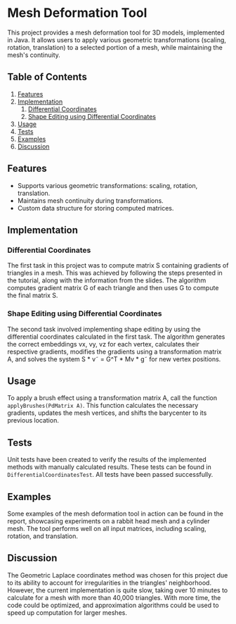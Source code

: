# Mesh Deformation Tool

This project provides a mesh deformation tool for 3D models, implemented in Java. It allows users to apply various geometric transformations (scaling, rotation, translation) to a selected portion of a mesh, while maintaining the mesh's continuity.

## Table of Contents

1. [Features](#features)
2. [Implementation](#implementation)
    1. [Differential Coordinates](#differential-coordinates)
    2. [Shape Editing using Differential Coordinates](#shape-editing-using-differential-coordinates)
3. [Usage](#usage)
4. [Tests](#tests)
5. [Examples](#examples)
6. [Discussion](#discussion)

## Features

- Supports various geometric transformations: scaling, rotation, translation.
- Maintains mesh continuity during transformations.
- Custom data structure for storing computed matrices.

## Implementation

### Differential Coordinates

The first task in this project was to compute matrix S containing gradients of triangles in a mesh. This was achieved by following the steps presented in the tutorial, along with the information from the slides. The algorithm computes gradient matrix G of each triangle and then uses G to compute the final matrix S.

### Shape Editing using Differential Coordinates

The second task involved implementing shape editing by using the differential coordinates calculated in the first task. The algorithm generates the correct embeddings vx, vy, vz for each vertex, calculates their respective gradients, modifies the gradients using a transformation matrix A, and solves the system S * v˜ = G^T * Mv * g˜ for new vertex positions.

## Usage

To apply a brush effect using a transformation matrix A, call the function `applyBrushes(PdMatrix A)`. This function calculates the necessary gradients, updates the mesh vertices, and shifts the barycenter to its previous location.

## Tests

Unit tests have been created to verify the results of the implemented methods with manually calculated results. These tests can be found in `DifferentialCoordinatesTest`. All tests have been passed successfully.

## Examples

Some examples of the mesh deformation tool in action can be found in the report, showcasing experiments on a rabbit head mesh and a cylinder mesh. The tool performs well on all input matrices, including scaling, rotation, and translation.

## Discussion

The Geometric Laplace coordinates method was chosen for this project due to its ability to account for irregularities in the triangles' neighborhood. However, the current implementation is quite slow, taking over 10 minutes to calculate for a mesh with more than 40,000 triangles. With more time, the code could be optimized, and approximation algorithms could be used to speed up computation for larger meshes.
